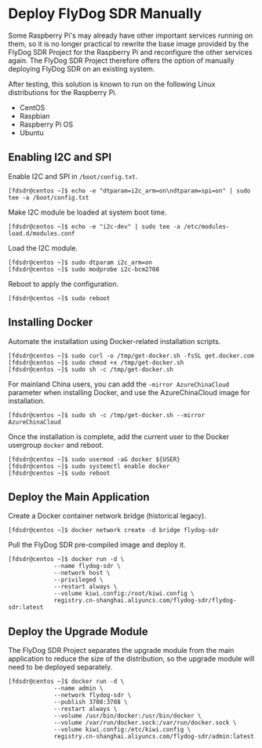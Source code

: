 # Deploy FlyDog SDR Manually

Some Raspberry Pi's may already have other important services running on them, so it is no longer practical to rewrite the base image provided by the FlyDog SDR Project for the Raspberry Pi and reconfigure the other services again. The FlyDog SDR Project therefore offers the option of manually deploying FlyDog SDR on an existing system.

After testing, this solution is known to run on the following Linux distributions for the Raspberry Pi.

* CentOS
* Raspbian
* Raspberry Pi OS
* Ubuntu

## Enabling I2C and SPI

Enable I2C and SPI in `/boot/config.txt`.

```
[fdsdr@centos ~]$ echo -e "dtparam=i2c_arm=on\ndtparam=spi=on" | sudo tee -a /boot/config.txt

```

Make I2C module be loaded at system boot time.

```
[fdsdr@centos ~]$ echo -e "i2c-dev" | sudo tee -a /etc/modules-load.d/modules.conf

```

Load the I2C module.

```
[fdsdr@centos ~]$ sudo dtparam i2c_arm=on
[fdsdr@centos ~]$ sudo modprobe i2c-bcm2708

```

Reboot to apply the configuration.

```
[fdsdr@centos ~]$ sudo reboot

```

## Installing Docker

Automate the installation using Docker-related installation scripts.

```
[fdsdr@centos ~]$ sudo curl -o /tmp/get-docker.sh -fsSL get.docker.com
[fdsdr@centos ~]$ sudo chmod +x /tmp/get-docker.sh
[fdsdr@centos ~]$ sudo sh -c /tmp/get-docker.sh

```

For mainland China users, you can add the `-mirror AzureChinaCloud` parameter when installing Docker, and use the AzureChinaCloud image for installation.

```
[fdsdr@centos ~]$ sudo sh -c /tmp/get-docker.sh --mirror AzureChinaCloud

```

Once the installation is complete, add the current user to the Docker usergroup `docker` and reboot.

```
[fdsdr@centos ~]$ sudo usermod -aG docker ${USER}
[fdsdr@centos ~]$ sudo systemctl enable docker
[fdsdr@centos ~]$ sudo reboot

```

## Deploy the Main Application

Create a Docker container network bridge (historical legacy).

```
[fdsdr@centos ~]$ docker network create -d bridge flydog-sdr

```

Pull the FlyDog SDR pre-compiled image and deploy it.

```
[fdsdr@centos ~]$ docker run -d \
             --name flydog-sdr \
             --network host \
             --privileged \
             --restart always \
             --volume kiwi.config:/root/kiwi.config \
             registry.cn-shanghai.aliyuncs.com/flydog-sdr/flydog-sdr:latest

```

## Deploy the Upgrade Module

The FlyDog SDR Project separates the upgrade module from the main application to reduce the size of the distribution, so the upgrade module will need to be deployed separately.

```
[fdsdr@centos ~]$ docker run -d \
             --name admin \
             --network flydog-sdr \
             --publish 3708:3708 \
             --restart always \
             --volume /usr/bin/docker:/usr/bin/docker \
             --volume /var/run/docker.sock:/var/run/docker.sock \
             --volume kiwi.config:/etc/kiwi.config \
             registry.cn-shanghai.aliyuncs.com/flydog-sdr/admin:latest

```


